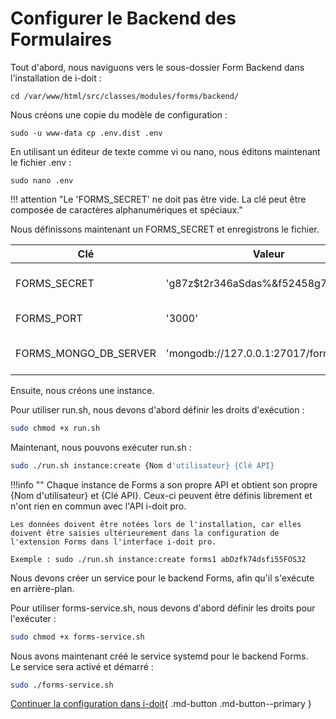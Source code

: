 # Configurer le Backend des Formulaires

Tout d'abord, nous naviguons vers le sous-dossier Form Backend dans l'installation de i-doit :

    cd /var/www/html/src/classes/modules/forms/backend/

Nous créons une copie du modèle de configuration :

    sudo -u www-data cp .env.dist .env

En utilisant un éditeur de texte comme vi ou nano, nous éditons maintenant le fichier .env :

    sudo nano .env

!!! attention "Le 'FORMS\_SECRET' ne doit pas être vide. La clé peut être composée de caractères alphanumériques et spéciaux."

Nous définissons maintenant un FORMS\_SECRET et enregistrons le fichier.

| Clé | Valeur | Description |
| --- | --- | --- |
| FORMS\_SECRET | 'g87z$t2r346aSdas%&f52458g724g875!' | Clé pour crypter les données dans la base de données.  <br>Ne doit pas être vide !  <br>Exemple : FORMS_SECRET='h982t)24/(&%houaq3ho4' |
| FORMS\_PORT | '3000' | Port pour les connexions  <br>Exemple : FORMS_PORT='3000' |
| FORMS\_MONGO\_DB\_SERVER | 'mongodb://127.0.0.1:27017/forms' | URL et port pour se connecter au serveur MongoDB  <br>Exemple : FORMS_MONGO_DB_SERVER='mongodb://127.0.0.1:27017/forms' |

Ensuite, nous créons une instance.

Pour utiliser run.sh, nous devons d'abord définir les droits d'exécution :

```bash
sudo chmod +x run.sh
```

Maintenant, nous pouvons exécuter run.sh :

```bash
sudo ./run.sh instance:create {Nom d'utilisateur} {Clé API}
```

!!!info ""
    Chaque instance de Forms a son propre API et obtient son propre {Nom d'utilisateur} et {Clé API}. Ceux-ci peuvent être définis librement et n'ont rien en commun avec l'API i-doit pro.

    Les données doivent être notées lors de l'installation, car elles doivent être saisies ultérieurement dans la configuration de l'extension Forms dans l'interface i-doit pro.

    Exemple : sudo ./run.sh instance:create forms1 abDzfk74dsfi55FOS32

Nous devons créer un service pour le backend Forms, afin qu'il s'exécute en arrière-plan.

Pour utiliser forms-service.sh, nous devons d'abord définir les droits pour l'exécuter :

```bash
sudo chmod +x forms-service.sh
```

Nous avons maintenant créé le service systemd pour le backend Forms.<br>
Le service sera activé et démarré :

```bash
sudo ./forms-service.sh
```

[ Continuer la configuration dans i-doit](./configuration-in-i-doit.md){ .md-button .md-button--primary }
```
